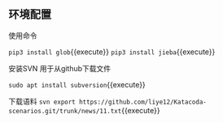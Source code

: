 ## 环境配置

使用命令

`pip3 install glob`{{execute}}
`pip3 install jieba`{{execute}}

安装SVN 用于从github下载文件

`sudo apt install subversion`{{execute}}

下载语料
`svn export https://github.com/liye12/Katacoda-scenarios.git/trunk/news/11.txt`{{execute}}
